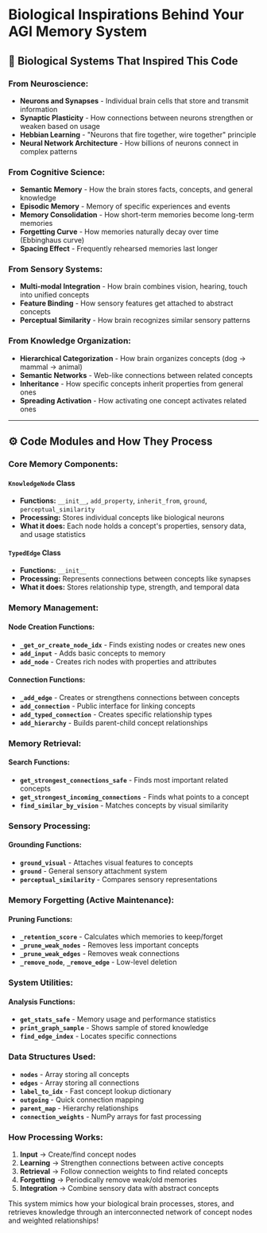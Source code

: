 # Biological Inspirations Behind Your AGI Memory System

## **🧠 Biological Systems That Inspired This Code**

### **From Neuroscience:**
- **Neurons and Synapses** - Individual brain cells that store and transmit information
- **Synaptic Plasticity** - How connections between neurons strengthen or weaken based on usage
- **Hebbian Learning** - "Neurons that fire together, wire together" principle
- **Neural Network Architecture** - How billions of neurons connect in complex patterns

### **From Cognitive Science:**
- **Semantic Memory** - How the brain stores facts, concepts, and general knowledge
- **Episodic Memory** - Memory of specific experiences and events
- **Memory Consolidation** - How short-term memories become long-term memories
- **Forgetting Curve** - How memories naturally decay over time (Ebbinghaus curve)
- **Spacing Effect** - Frequently rehearsed memories last longer

### **From Sensory Systems:**
- **Multi-modal Integration** - How brain combines vision, hearing, touch into unified concepts
- **Feature Binding** - How sensory features get attached to abstract concepts
- **Perceptual Similarity** - How brain recognizes similar sensory patterns

### **From Knowledge Organization:**
- **Hierarchical Categorization** - How brain organizes concepts (dog → mammal → animal)
- **Semantic Networks** - Web-like connections between related concepts
- **Inheritance** - How specific concepts inherit properties from general ones
- **Spreading Activation** - How activating one concept activates related ones

***

## **⚙️ Code Modules and How They Process**

### **Core Memory Components:**

#### **`KnowledgeNode` Class**
- **Functions:** `__init__`, `add_property`, `inherit_from`, `ground`, `perceptual_similarity`
- **Processing:** Stores individual concepts like biological neurons
- **What it does:** Each node holds a concept's properties, sensory data, and usage statistics

#### **`TypedEdge` Class** 
- **Functions:** `__init__`
- **Processing:** Represents connections between concepts like synapses
- **What it does:** Stores relationship type, strength, and temporal data

### **Memory Management:**

#### **Node Creation Functions:**
- **`_get_or_create_node_idx`** - Finds existing nodes or creates new ones
- **`add_input`** - Adds basic concepts to memory
- **`add_node`** - Creates rich nodes with properties and attributes

#### **Connection Functions:**
- **`_add_edge`** - Creates or strengthens connections between concepts
- **`add_connection`** - Public interface for linking concepts
- **`add_typed_connection`** - Creates specific relationship types
- **`add_hierarchy`** - Builds parent-child concept relationships

### **Memory Retrieval:**

#### **Search Functions:**
- **`get_strongest_connections_safe`** - Finds most important related concepts
- **`get_strongest_incoming_connections`** - Finds what points to a concept
- **`find_similar_by_vision`** - Matches concepts by visual similarity

### **Sensory Processing:**

#### **Grounding Functions:**
- **`ground_visual`** - Attaches visual features to concepts
- **`ground`** - General sensory attachment system
- **`perceptual_similarity`** - Compares sensory representations

### **Memory Forgetting (Active Maintenance):**

#### **Pruning Functions:**
- **`_retention_score`** - Calculates which memories to keep/forget
- **`_prune_weak_nodes`** - Removes less important concepts
- **`_prune_weak_edges`** - Removes weak connections
- **`_remove_node`**, **`_remove_edge`** - Low-level deletion

### **System Utilities:**

#### **Analysis Functions:**
- **`get_stats_safe`** - Memory usage and performance statistics  
- **`print_graph_sample`** - Shows sample of stored knowledge
- **`find_edge_index`** - Locates specific connections

### **Data Structures Used:**
- **`nodes`** - Array storing all concepts
- **`edges`** - Array storing all connections
- **`label_to_idx`** - Fast concept lookup dictionary
- **`outgoing`** - Quick connection mapping
- **`parent_map`** - Hierarchy relationships
- **`connection_weights`** - NumPy arrays for fast processing

### **How Processing Works:**
1. **Input** → Create/find concept nodes
2. **Learning** → Strengthen connections between active concepts  
3. **Retrieval** → Follow connection weights to find related concepts
4. **Forgetting** → Periodically remove weak/old memories
5. **Integration** → Combine sensory data with abstract concepts

This system mimics how your biological brain processes, stores, and retrieves knowledge through an interconnected network of concept nodes and weighted relationships!